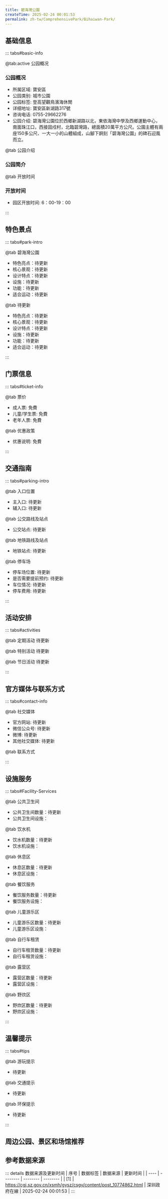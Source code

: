 ```yaml
---
title: 碧海灣公園
createTime: 2025-02-24 00:01:53
permalink: zh-tw/ComprehensivePark/Bihaiwan-Park/
---
```



<script setup>
import ImageSwiper from '/.vuepress/theme/components/ImageSwiper.vue'
// 轮播图数据
const swiperItems = [
    {
                link: 'https://cgj.sz.gov.cn/img/4/4005/4005799/10774862.png',
                title: '碧海灣公園',
                description: '',
                author: '深圳政府在線',
                date: '2025/02/25'
                },
  {
                link: 'https://cgj.sz.gov.cn/img/4/4005/4005799/10774862.png',
                title: '碧海灣公園',
                description: '',
                author: '深圳政府在線',
                date: '2025/02/25'
                }
]
// 配置项
const swiperConfig = {
  height: 500,
  showInfo: true
}
</script>
<!-- 轮播图组件 -->
<ImageSwiper :items="swiperItems" :config="swiperConfig" />



## 基础信息

::: tabs#basic-info

@tab:active 公园概况
### 公园概况
- 所属区域: 寶安區
- 公园类别: 城市公園
- 公园标签: 登高望觀鳥濱海休閒
- 详细地址: 寶安區新湖路317號
- 咨询电话: 0755-29662276
- 公园介绍: 碧海灣公園位於西鄉新湖路以北，東依海灣中學及西鄉運動中心，南面珠江口，西接固戍村，北臨碧灣路，總面積20萬平方公尺。公園主體有兩座150多公尺、一大一小的山體組成，山腳下錒刻「碧海灣公園」的碑石迎風而立。

@tab 公园介绍
### 公园简介
@tab 开放时间
### 开放时间
- 园区开放时间: 6：00-19：00

:::

## 特色景点

::: tabs#park-intro

@tab 碧海灣公園
<ImageCard
image="https://cgj.sz.gov.cn/images/index20230710_1.png"
    title="碧海灣公園"
    description="公園園林綠化豐富，種有馬佔相思、木棉、荔枝、鳳凰木、白玉蘭、紅苞木、梧桐樹等名貴樹種近20萬株、亦有多品種觀賞竹多達1萬餘叢。山頂的觀景台可以享受清新的海風，180°觀賞海景，鳥瞰半個西鄉。"
    date=""
    author="深圳政府在線"
/>


- 特色亮点：待更新
- 核心景观：待更新
- 设计特点：待更新
- 设施：待更新
- 功能：待更新
- 适合运动：待更新

@tab 待更新
<ImageCard
image="https://cgj.sz.gov.cn/images/index20230710_1.png"
    title="碧海灣公園"
    description="公園園林綠化豐富，種有馬佔相思、木棉、荔枝、鳳凰木、白玉蘭、紅苞木、梧桐樹等名貴樹種近20萬株、亦有多品種觀賞竹多達1萬餘叢。山頂的觀景台可以享受清新的海風，180°觀賞海景，鳥瞰半個西鄉。"
    date=""
    author="深圳政府在線"
/>


- 特色亮点：待更新
- 核心景观：待更新
- 设计特点：待更新
- 设施：待更新
- 功能：待更新
- 适合运动：待更新

:::

## 门票信息

::: tabs#ticket-info

@tab 票价
- 成人票: 免費
- 儿童/学生票: 免費
- 老年人票: 免費

@tab 优惠政策
- 优惠说明: 免費

:::

## 交通指南

::: tabs#parking-intro

@tab 入口位置
- 主入口: 待更新
- 辅入口: 待更新

@tab 公交路线及站点
- 公交站点: 待更新

@tab 地铁路线及站点
- 地铁站点: 待更新

@tab 停车场
- 停车场位置: 待更新
- 是否需要提前预约: 待更新
- 车位情况: 待更新
- 停车费用: 待更新

:::

## 活动安排

::: tabs#activities

@tab 定期活动
待更新

@tab 特别活动
待更新

@tab 节日活动
待更新

:::

## 官方媒体与联系方式

::: tabs#contact-info

@tab 社交媒体
- 官方网站: 待更新
- 微信公众号: 待更新
- 微博: 待更新
- 其他社交媒体: 待更新

@tab 联系方式

:::

## 设施服务

::: tabs#Facility-Services

@tab 公共卫生间
- 公共卫生间数量：待更新
- 公共卫生间设施：

@tab 饮水机
- 饮水机数量：待更新
- 饮水机设施：

@tab 休息区
- 休息区数量：待更新
- 休息区设施：

@tab 餐饮服务
- 餐饮服务数量：待更新
- 餐饮服务设施：

@tab 儿童游乐区
- 儿童游乐区数量：待更新
- 儿童游乐区设施：

@tab 自行车租赁
- 自行车租赁数量：待更新
- 自行车租赁设施：

@tab 露营区
- 露营区数量：待更新
- 露营区设施：

@tab 野炊区
- 野炊区数量：待更新
- 野炊区设施：

:::

## 温馨提示

::: tabs#tips

@tab 游玩提示
- 待更新

@tab 交通提示
- 待更新

@tab 环保提示
- 待更新

:::

## 周边公园、景区和场馆推荐

<CardGrid>
  <ImageCard
        image="https://cgj.sz.gov.cn/img/4/4005/4005800/10774864.png"
        title="翠崗公園"
        description="翠崗公園位於懷德南路與翠崗西路交會處，佔地約62579.23平方米，海拔62.8米，建於2016年12月1日。登臨可北望鳳凰山，南眺珠江口，俯瞰深圳機場航站樓，福永中心區及週邊景物盡收眼底。 公園區域劃分為文化藝術區、休閒娛樂區、荔枝林觀賞區、登山健身區域，建有風雨廊、長廊、連廊各兩間，榭一間，特色亭一座。 公園內有長"
        href="zh-tw/ComprehensivePark/Cuigang Park"
        author="深圳政府在線"
        date="2025/01/02"
      />
      <ImageCard
        image="https://cgj.sz.gov.cn/img/4/4005/4005800/10774864.png"
        title="翠崗公園"
        description="翠崗公園位於懷德南路與翠崗西路交會處，佔地約62579.23平方米，海拔62.8米，建於2016年12月1日。登臨可北望鳳凰山，南眺珠江口，俯瞰深圳機場航站樓，福永中心區及週邊景物盡收眼底。 公園區域劃分為文化藝術區、休閒娛樂區、荔枝林觀賞區、登山健身區域，建有風雨廊、長廊、連廊各兩間，榭一間，特色亭一座。 公園內有長"
        href="zh-tw/ComprehensivePark/Cuigang Park"
        author="深圳政府在線"
        date="2025/01/02"
      />
    </CardGrid>


## 参考数据来源

::: details 数据来源及更新时间
| 序号 | 数据标签 | 数据来源 | 更新时间 |
| ---- | -------- | -------- | -------- |
| [1] | https://cgj.sz.gov.cn/xsmh/gysz/csgy/content/post_10774862.html | 深圳政府在線 | 2025-02-24 00:01:53 |
:::

